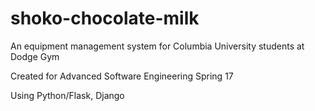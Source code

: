 # shoko-chocolate-milk
An equipment management system for Columbia University students at Dodge Gym

Created for Advanced Software Engineering Spring 17

Using Python/Flask, Django
